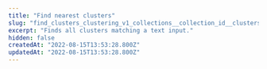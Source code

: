 ```yaml
---
title: "Find nearest clusters"
slug: "find_clusters_clustering_v1_collections__collection_id__clusters_find_get"
excerpt: "Finds all clusters matching a text input."
hidden: false
createdAt: "2022-08-15T13:53:28.800Z"
updatedAt: "2022-08-15T13:53:28.800Z"
---
```

